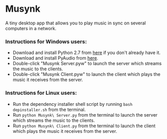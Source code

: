 # Musynk
A tiny desktop app that allows you to play music in sync on several computers in a network.

### Instructions for Windows users:
- Download and install Python 2.7 from [here](https://www.python.org/downloads/) if you don't already have it.
- Download and install PyAudio from [here](https://people.csail.mit.edu/hubert/pyaudio/).
- Double-click "Musynk Server.pyw" to launch the server which streams the music to the clients.
- Double-click "Musynk Client.pyw" to launch the client which plays the music it receives from the server.

### Instructions for Linux users:
- Run the dependency installer shell script by running `bash depinstaller.sh` from the terminal.
- Run `python Musynk\ Server.py` from the terminal to launch the server which streams the music to the clients.
- Run `python Musynk\ Client.py` from the terminal to launch the client which plays the music it receives from the server.
